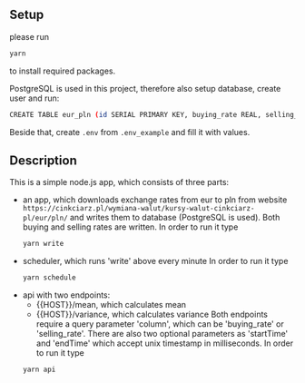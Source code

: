 ## Setup
please run
```sh
yarn
```
to install required packages.

PostgreSQL is used in this project, therefore also setup database, create user and run:
```sh
CREATE TABLE eur_pln (id SERIAL PRIMARY KEY, buying_rate REAL, selling_rate REAL, timestamp INT);
```
Beside that, create `.env` from `.env_example` and fill it with values.

## Description
This is a simple node.js app, which consists of three parts:
- an app, which downloads exchange rates from eur to pln from website 
`https://cinkciarz.pl/wymiana-walut/kursy-walut-cinkciarz-pl/eur/pln/` and writes them to database (PostgreSQL is used). Both buying and selling rates are written. In order to run it type
	```sh
	yarn write
	```
- scheduler, which runs 'write' above every minute
In order to run it type
	```sh
	yarn schedule
	```
- api with two endpoints:
	-	{{HOST}}/mean, which calculates mean
	- {{HOST}}/variance, which calculates variance
	Both endpoints require a query parameter 'column', which can be 'buying_rate' or 'selling_rate'. There are also two optional parameters as 'startTime' and 'endTime' which accept unix timestamp in milliseconds. In order to run it type
	```sh
	yarn api
	```
